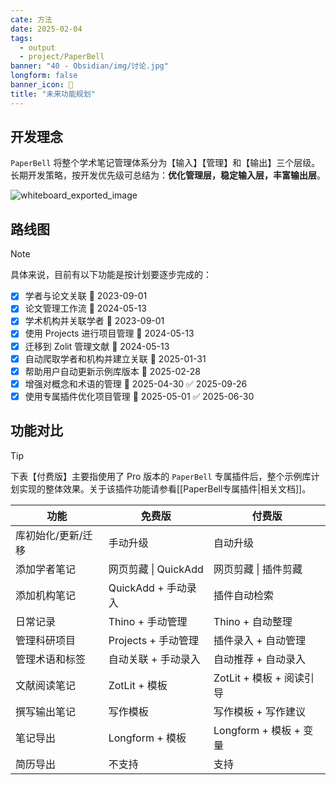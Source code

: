 ```yaml
---
cate: 方法
date: 2025-02-04
tags:
  - output
  - project/PaperBell
banner: "40 - Obsidian/img/讨论.jpg"
longform: false
banner_icon: 🧭
title: "未来功能规划"
---
```


## 开发理念

`PaperBell` 将整个学术笔记管理体系分为【输入】【管理】和【输出】三个层级。长期开发策略，按开发优先级可总结为：**优化管理层，稳定输入层，丰富输出层**。

![whiteboard_exported_image](https://songshgeo-picgo-1302043007.cos.ap-beijing.myqcloud.com/uPic/whiteboard_exported_image.png)

## 路线图

> [!note]
>
> 具体来说，目前有以下功能是按计划要逐步完成的：

- [x] 学者与论文关联 📅 2023-09-01
- [x] 论文管理工作流 📅 2024-05-13
- [x] 学术机构并关联学者 📅 2023-09-01
- [x] 使用 Projects 进行项目管理 📅 2024-05-13
- [x] 迁移到 Zolit 管理文献 📅 2024-05-13
- [x] 自动爬取学者和机构并建立关联 📅 2025-01-31
- [x] 帮助用户自动更新示例库版本 📅 2025-02-28
- [x] 增强对概念和术语的管理 📅 2025-04-30 ✅ 2025-09-26
- [x] 使用专属插件优化项目管理 📅 2025-05-01 ✅ 2025-06-30

## 功能对比

> [!tip]
> 下表【付费版】主要指使用了 Pro 版本的 `PaperBell` 专属插件后，整个示例库计划实现的整体效果。关于该插件功能请参看[[PaperBell专属插件|相关文档]]。

| **功能**     | **免费版**          | **付费版**            |
| ---------- | ---------------- | ------------------ |
| 库初始化/更新/迁移 | 手动升级             | 自动升级               |
| 添加学者笔记     | 网页剪藏 \| QuickAdd | 网页剪藏 \| 插件剪藏       |
| 添加机构笔记     | QuickAdd + 手动录入  | 插件自动检索             |
| 日常记录       | Thino + 手动管理     | Thino + 自动整理       |
| 管理科研项目     | Projects + 手动管理  | 插件录入 + 自动管理        |
| 管理术语和标签    | 自动关联 + 手动录入      | 自动推荐 + 自动录入        |
| 文献阅读笔记     | ZotLit + 模板      | ZotLit + 模板 + 阅读引导 |
| 撰写输出笔记     | 写作模板             | 写作模板 + 写作建议        |
| 笔记导出       | Longform + 模板    | Longform + 模板 + 变量 |
| 简历导出       | 不支持              | 支持                 |
